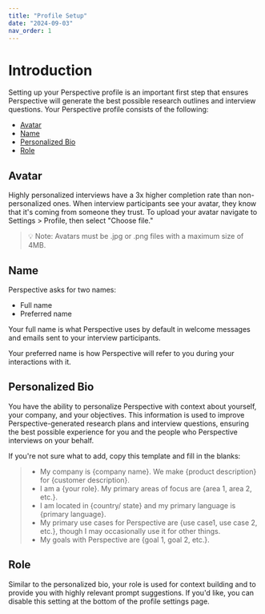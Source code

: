 ```yaml
---
title: "Profile Setup"
date: "2024-09-03"
nav_order: 1
---
```


# Introduction
Setting up your Perspective profile is an important first step that ensures Perspective will generate the best possible research outlines and interview questions.
Your Perspective profile consists of the following:

- [Avatar](#avatar)
- [Name](#name)
- [Personalized Bio](#personalized-bio)
- [Role](#role)

## Avatar
Highly personalized interviews have a 3x higher completion rate than non-personalized ones. When interview participants see your avatar, they know that it's coming from someone they trust.
To upload your avatar navigate to Settings > Profile, then select "Choose file."

> 💡 Note: Avatars must be .jpg or .png files with a maximum size of 4MB.

## Name
Perspective asks for two names:

- Full name
- Preferred name

Your full name is what Perspective uses by default in welcome messages and emails sent to your interview participants.

Your preferred name is how Perspective will refer to you during your interactions with it.

## Personalized Bio
You have the ability to personalize Perspective with context about yourself, your company, and your objectives. This information is used to improve Perspective-generated research plans and interview questions, ensuring the best possible experience for you and the people who Perspective interviews on your behalf. 

If you're not sure what to add, copy this template and fill in the blanks:

> - My company is {company name}. We make {product description} for {customer description}.
> - I am a {your role}. My primary areas of focus are {area 1, area 2, etc.}.
> - I am located in {country/ state} and my primary language is {primary language}.
> - My primary use cases for Perspective are {use case1, use case 2, etc.}, though I may occasionally use it for other things.
> - My goals with Perspective are {goal 1, goal 2, etc.}.

## Role
Similar to the personalized bio, your role is used for context building and to provide you with highly relevant prompt suggestions. If you'd like, you can disable this setting at the bottom of the profile settings page.
